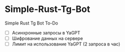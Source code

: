 # Simple-Rust-Tg-Bot
Simple Rust Tg Bot
To-Do
- [ ] Асинхронные запросы в YaGPT
- [ ] Шифрование данных на сервере
- [ ] Лимит на использование YaGPT (2 запроса в час)
